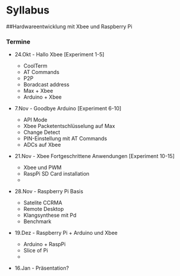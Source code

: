 # Syllabus
##Hardwareentwicklung mit Xbee und Raspberry Pi


### Termine

* 24.Okt  - Hallo Xbee  [Experiment 1-5]
	* CoolTerm
	* AT Commands
	* P2P
	* Boradcast address
	* Max + Xbee
	* Arduino + Xbee
* 7.Nov - Goodbye Arduino [Experiment 6-10]
	* API Mode
	* Xbee Packetentschlüsselung auf Max
	* Change Detect
	* PIN-Einstellung mit AT Commands
	* ADCs auf Xbee
* 21.Nov - Xbee Fortgeschrittene Anwendungen [Experiment 10-15]
	* Xbee und PWM	
	* RaspPi SD Card installation
	* 
	

* 28.Nov - Raspberry Pi Basis 
	* Satelite CCRMA	
	* Remote Desktop
	* Klangsynthese mit Pd	
	* Benchmark
* 19.Dez - Raspberry Pi + Arduino und Xbee
	* Arduino + RaspPi
	* Slice of Pi
	* 
* 16.Jan - Präsentation?
